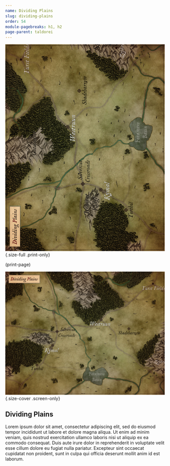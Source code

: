 ```yaml
---
name: Dividing Plains
slug: dividing-plains
order: 54
module-pagebreaks: h1, h2
page-parent: taldorei
---
```

![?](assets/img/MrFarland-Exandria_800-2_region-dividing_plains-3300x2500-rotated.jpg){.size-full .print-only}

(print-page)

![?](assets/img/MrFarland-Exandria_800-2_region-dividing_plains-3300x2500.jpg){.size-cover .screen-only}

## Dividing Plains
Lorem ipsum dolor sit amet, consectetur adipiscing elit, sed do eiusmod tempor incididunt ut labore et dolore magna aliqua. Ut enim ad minim veniam, quis nostrud exercitation ullamco laboris nisi ut aliquip ex ea commodo consequat. Duis aute irure dolor in reprehenderit in voluptate velit esse cillum dolore eu fugiat nulla pariatur. Excepteur sint occaecat cupidatat non proident, sunt in culpa qui officia deserunt mollit anim id est laborum.